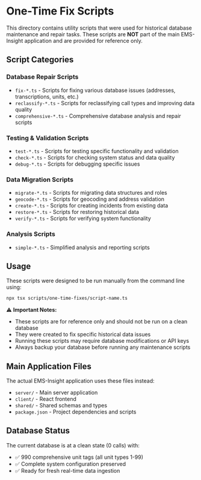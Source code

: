# One-Time Fix Scripts

This directory contains utility scripts that were used for historical database maintenance and repair tasks. These scripts are **NOT** part of the main EMS-Insight application and are provided for reference only.

## Script Categories

### Database Repair Scripts
- `fix-*.ts` - Scripts for fixing various database issues (addresses, transcriptions, units, etc.)
- `reclassify-*.ts` - Scripts for reclassifying call types and improving data quality
- `comprehensive-*.ts` - Comprehensive database analysis and repair scripts

### Testing & Validation Scripts
- `test-*.ts` - Scripts for testing specific functionality and validation
- `check-*.ts` - Scripts for checking system status and data quality
- `debug-*.ts` - Scripts for debugging specific issues

### Data Migration Scripts
- `migrate-*.ts` - Scripts for migrating data structures and roles
- `geocode-*.ts` - Scripts for geocoding and address validation
- `create-*.ts` - Scripts for creating incidents from existing data
- `restore-*.ts` - Scripts for restoring historical data
- `verify-*.ts` - Scripts for verifying system functionality

### Analysis Scripts
- `simple-*.ts` - Simplified analysis and reporting scripts

## Usage

These scripts were designed to be run manually from the command line using:
```bash
npx tsx scripts/one-time-fixes/script-name.ts
```

⚠️ **Important Notes:**
- These scripts are for reference only and should not be run on a clean database
- They were created to fix specific historical data issues
- Running these scripts may require database modifications or API keys
- Always backup your database before running any maintenance scripts

## Main Application Files

The actual EMS-Insight application uses these files instead:
- `server/` - Main server application
- `client/` - React frontend
- `shared/` - Shared schemas and types
- `package.json` - Project dependencies and scripts

## Database Status

The current database is at a clean state (0 calls) with:
- ✅ 990 comprehensive unit tags (all unit types 1-99)
- ✅ Complete system configuration preserved
- ✅ Ready for fresh real-time data ingestion